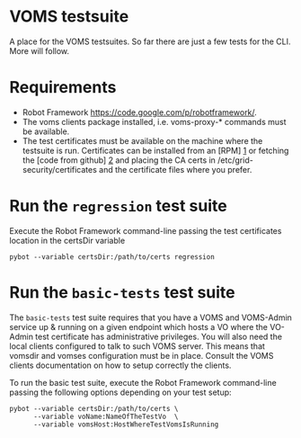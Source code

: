 # VOMS testsuite

A place for the VOMS testsuites. So far there are just a few tests for the CLI. More will follow. 

# Requirements

- Robot Framework https://code.google.com/p/robotframework/.
- The voms clients package installed, i.e. voms-proxy-* commands must be available.
- The test certificates must be available on the machine where the testsuite is run. Certificates
can be installed from an [RPM] [1] or fetching the [code from github] [2] and placing the CA certs
in /etc/grid-security/certificates and the certificate files where you prefer.

# Run the `regression` test suite

Execute the Robot Framework command-line passing the test certificates location in the certsDir variable  

    pybot --variable certsDir:/path/to/certs regression

# Run the `basic-tests` test suite 

The `basic-tests` test suite requires that you have a VOMS and VOMS-Admin service up & running on a given
endpoint which hosts a VO where the VO-Admin test certificate has administrative privileges.
You will also need the local clients configured to talk to such VOMS server. 
This means that vomsdir and vomses configuration must be in place. Consult the VOMS clients documentation
on how to setup correctly the clients.

To run the basic test suite, execute the Robot Framework command-line passing the following options 
depending on your test setup:
    
    pybot --variable certsDir:/path/to/certs \
          --variable voName:NameOfTheTestVo  \
          --variable vomsHost:HostWhereTestVomsIsRunning


[1]: http://radiohead.cnaf.infn.it:9999/job/test-ca/os=SL5_x86_64/lastSuccessfulBuild/artifact/igi-test-ca/rpmbuild/RPMS/noarch/igi-test-ca-1.0.0-1.sl5.noarch.rpm  "The test certificates RPM package"
[2]: https://github.com/andreaceccanti/test-ca/tree/master/igi-test-ca  "The test certificates on Github"
